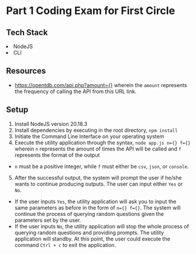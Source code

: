 # Part 1 Coding Exam for First Circle

## Tech Stack
<li>NodeJS</li>
<li>CLI</li>

## Resources
- https://opentdb.com/api.php?amount={} wherein the `amount` represents the frequency of calling the API from this URL link.

## Setup 
1. Install NodeJS version 20.18.3
2. Install dependencies by executing in the root directory, `npm install`
3. Initiate the Command Line Interface on your operating system
4. Execute the utility application through the syntax, `node app.js n={} f={}` wherein `n` represents the amount of times the API will be called and `f` represents
the format of the output
- `n` must be a positive integer, while `f` must either be `csv`, `json`, or `console`.
5. After the successful output, the system will prompt the user if he/she wants to continue producing outputs. The user can input either `Yes` or `No`.
- If the user inputs `Yes`, the utility application will ask you to input the same parameters as before in the form of `n={} f={}`. The system will continue the process of querying random questions given the parameters set by the user.
- If the user inputs `No`, the utility application will stop the whole process of querying random questions and providing prompts. The utility application will standby. At this point, the user could execute the command `Ctrl + c` to exit the application.  
